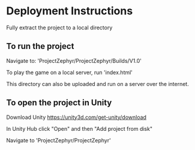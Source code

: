 Deployment Instructions
========================================================
Fully extract the project to a local directory


To run the project
--------------------------------------------------------
Navigate to:
'ProjectZephyr/ProjectZephyr/Builds/V1.0'

To play the game on a local server, run 'index.html'

This directory can also be uploaded and run on a server over the internet.


To open the project in Unity
--------------------------------------------------------
Download Unity
https://unity3d.com/get-unity/download

In Unity Hub click "Open" and then "Add project from disk"

Navigate to 'ProjectZephyr/ProjectZephyr'
